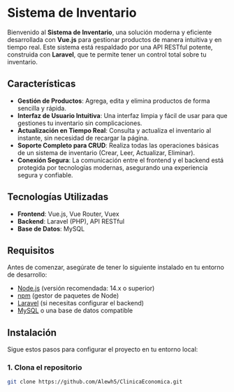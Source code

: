 # Sistema de Inventario

Bienvenido al **Sistema de Inventario**, una solución moderna y eficiente desarrollada con **Vue.js** para gestionar productos de manera intuitiva y en tiempo real. Este sistema está respaldado por una API RESTful potente, construida con **Laravel**, que te permite tener un control total sobre tu inventario.

## Características

- **Gestión de Productos**: Agrega, edita y elimina productos de forma sencilla y rápida.
- **Interfaz de Usuario Intuitiva**: Una interfaz limpia y fácil de usar para que gestiones tu inventario sin complicaciones.
- **Actualización en Tiempo Real**: Consulta y actualiza el inventario al instante, sin necesidad de recargar la página.
- **Soporte Completo para CRUD**: Realiza todas las operaciones básicas de un sistema de inventario (Crear, Leer, Actualizar, Eliminar).
- **Conexión Segura**: La comunicación entre el frontend y el backend está protegida por tecnologías modernas, asegurando una experiencia segura y confiable.

## Tecnologías Utilizadas

- **Frontend**: Vue.js, Vue Router, Vuex
- **Backend**: Laravel (PHP), API RESTful
- **Base de Datos**: MySQL

## Requisitos

Antes de comenzar, asegúrate de tener lo siguiente instalado en tu entorno de desarrollo:

- [Node.js](https://nodejs.org/) (versión recomendada: 14.x o superior)
- [npm](https://www.npmjs.com/) (gestor de paquetes de Node)
- [Laravel](https://laravel.com/) (si necesitas configurar el backend)
- [MySQL](https://www.mysql.com/) o una base de datos compatible

## Instalación

Sigue estos pasos para configurar el proyecto en tu entorno local:

### 1. Clona el repositorio

```bash
git clone https://github.com/Alewh5/ClinicaEconomica.git
